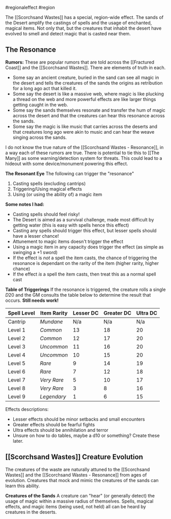 #regionaleffect #region

The [[Scorchsand Wastes]] has a special, region-wide effect. The sands of the Desert amplify the castings of spells and the usage of enchanted, magical items. Not only that, but the creatures that inhabit the desert have evolved to smell and detect magic that is casted near them.
## The Resonance
**Rumors:**
These are popular rumors that are told across the [[Fractured Coast]] and the [[Scorchsand Wastes]]. There are elements of truth in each.
- Some say an ancient creature, buried in the sand can see all magic in the desert and tells the creatures of the sands the origins as retribution for a long ago act that killed it.
- Some say the desert is like a massive web, where magic is like plucking a thread on the web and more powerful effects are like larger things getting caught in the web.
- Some say the sands themselves resonate and transfer the hum of magic across the desert and that the creatures can hear this resonance across the sands. 
- Some say the magic is like music that carries across the deserts and that creatures long ago were akin to music and can hear the weave singing across the sands. 

I do not know the true nature of the [[Scorchsand Wastes - Resonance]], in a way each of these rumors are true. There is potential to tie this to [[The Many]] as some warning/detection system for threats. This could lead to a hideout with some device/monument powering this effect. 

**The Resonant Eye**
The following can trigger the "resonance"
1. Casting spells (excluding cantrips)
2. Triggering/Using magical effects
3. Using (or using the ability of) a magic item

**Some notes I had:**
- Casting spells should feel risky!
- The Desert is aimed as a survival challenge, made most difficult by getting water (this is easy with spells hence this effect)
- Casting any spells should trigger this effect, but lesser spells should have a lesser chance!
- Attunement to magic items doesn't trigger the effect
- Using a magic item in any capacity does trigger the effect (as simple as swinging a +1 sword)
- If the effect is *not* a spell the item casts, the chance of triggering the resonance is dependant on the rarity of the item (higher rarity, higher chance)
- If the effect *is* a spell the item casts, then treat this as a normal spell cast

**Table of Triggerings**
If the resonance is triggered, the creature rolls a single $D20$ and the GM consults the table below to determine the result that occurs. **Still needs work!**

| Spell Level | Item Rarity | Lesser DC | Greater DC | Ultra DC |
| ----------- | ----------- | --------- | ---------- | -------- |
| Cantrip     | *Mundane*   | N/a       | N/a        | N/a      |
| Level 1     | *Common*    | 13        | 18         | 20       |
| Level 2     | *Common*    | 12        | 17         | 20       |
| Level 3     | *Uncommon*  | 11        | 16         | 20       |
| Level 4     | *Uncommon*  | 10        | 15         | 20       |
| Level 5     | *Rare*      | 9         | 14         | 19       |
| Level 6     | *Rare*      | 7         | 12         | 18       |
| Level 7     | *Very Rare* | 5         | 10         | 17       |
| Level 8     | *Very Rare* | 3         | 8          | 16       |
| Level 9     | *Legendary* | 1         | 6          | 15       |
Effects descriptions:
- Lesser effects should be minor setbacks and small encounters
- Greater effects should be fearful fights
- Ultra effects should be annihilation and terror 
- Unsure on how to do tables, maybe a d10 or something? Create these later. 
## [[Scorchsand Wastes]] Creature Evolution
The creatures of the waste are naturally attuned to the [[Scorchsand Wastes]] and the [[Scorchsand Wastes - Resonance]] from ages of evolution. Creatures that mock and mimic the creatures of the sands can learn this ability.

**Creatures of the Sands**
A creature can "hear" (or generally detect) the usage of magic within a massive radius of themselves. Spells, magical effects, and magic items (being used, not held) all can be heard by creatures in the deserts. 

